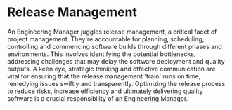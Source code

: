 # Release Management

An Engineering Manager juggles release management, a critical facet of project management. They're accountable for planning, scheduling, controlling and commencing software builds through different phases and environments. This involves identifying the potential bottlenecks, addressing challenges that may delay the software deployment and quality outputs. A keen eye, strategic thinking and effective communication are vital for ensuring that the release management 'train' runs on time, remedying issues swiftly and transparently. Optimizing the release process to reduce risks, increase efficiency and ultimately delivering quality software is a crucial responsibility of an Engineering Manager.